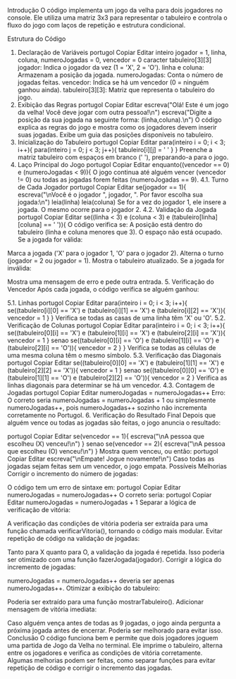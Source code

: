 Introdução
O código implementa um jogo da velha para dois jogadores no console. Ele utiliza uma matriz 3x3 para representar o tabuleiro e controla o fluxo do jogo com laços de repetição e estrutura condicional.

Estrutura do Código
1. Declaração de Variáveis
portugol
Copiar
Editar
inteiro jogador = 1, linha, coluna, numeroJogadas = 0, vencedor = 0
caracter tabuleiro[3][3]
jogador: Indica o jogador da vez (1 = 'X', 2 = 'O').
linha e coluna: Armazenam a posição da jogada.
numeroJogadas: Conta o número de jogadas feitas.
vencedor: Indica se há um vencedor (0 = ninguém ganhou ainda).
tabuleiro[3][3]: Matriz que representa o tabuleiro do jogo.
2. Exibição das Regras
portugol
Copiar
Editar
escreva("Olá! Este é um jogo da velha! Você deve jogar com outra pessoa!\n")
escreva("Digite a posição da sua jogada na seguinte forma: (linha,coluna).\n")
O código explica as regras do jogo e mostra como os jogadores devem inserir suas jogadas.
Exibe um guia das posições disponíveis no tabuleiro.
3. Inicialização do Tabuleiro
portugol
Copiar
Editar
para(inteiro i = 0; i < 3; i++){
    para(inteiro j = 0; j < 3; j++){
        tabuleiro[i][j] = ' '
    }
}
Preenche a matriz tabuleiro com espaços em branco (' '), preparando-a para o jogo.
4. Laço Principal do Jogo
portugol
Copiar
Editar
enquanto((vencedor == 0) e (numeroJogadas < 9)){
O jogo continua até alguém vencer (vencedor != 0) ou todas as jogadas forem feitas (numeroJogadas == 9).
4.1. Turno de Cada Jogador
portugol
Copiar
Editar
se(jogador == 1){ 
    escreva("\nVocê é o jogador ", jogador, ". Por favor escolha sua jogada:\n")
    leia(linha)
    leia(coluna)
Se for a vez do jogador 1, ele insere a jogada.
O mesmo ocorre para o jogador 2.
4.2. Validação da Jogada
portugol
Copiar
Editar
se((linha < 3) e (coluna < 3) e (tabuleiro[linha][coluna] == ' ')){
O código verifica se:
A posição está dentro do tabuleiro (linha e coluna menores que 3).
O espaço não está ocupado.
Se a jogada for válida:

Marca a jogada ('X' para o jogador 1, 'O' para o jogador 2).
Alterna o turno (jogador = 2 ou jogador = 1).
Mostra o tabuleiro atualizado.
Se a jogada for inválida:

Mostra uma mensagem de erro e pede outra entrada.
5. Verificação do Vencedor
Após cada jogada, o código verifica se alguém ganhou:

5.1. Linhas
portugol
Copiar
Editar
para(inteiro i = 0; i < 3; i++){
    se((tabuleiro[i][0] == 'X') e (tabuleiro[i][1] == 'X') e (tabuleiro[i][2] == 'X')){
        vencedor = 1
    }
}
Verifica se todas as casas de uma linha têm 'X' ou 'O'.
5.2. Verificação de Colunas
portugol
Copiar
Editar
para(inteiro i = 0; i < 3; i++){
    se((tabuleiro[0][i] == 'X') e (tabuleiro[1][i] == 'X') e (tabuleiro[2][i] == 'X')){
        vencedor = 1
    }
    senao se((tabuleiro[0][i] == 'O') e (tabuleiro[1][i] == 'O') e (tabuleiro[2][i] == 'O')){
        vencedor = 2
    }
}
Verifica se todas as células de uma mesma coluna têm o mesmo símbolo.
5.3. Verificação das Diagonais
portugol
Copiar
Editar
se((tabuleiro[0][0] == 'X') e (tabuleiro[1][1] == 'X') e (tabuleiro[2][2] == 'X')){
    vencedor = 1
}
senao se((tabuleiro[0][0] == 'O') e (tabuleiro[1][1] == 'O') e (tabuleiro[2][2] == 'O')){
    vencedor = 2
}
Verifica as linhas diagonais para determinar se há um vencedor.
4.3. Contagem de Jogadas
portugol
Copiar
Editar
numeroJogadas = numeroJogadas++
Erro: O correto seria numeroJogadas = numeroJogadas + 1 ou simplesmente numeroJogadas++, pois numeroJogadas++ sozinho não incrementa corretamente no Portugol.
6. Verificação do Resultado Final
Depois que alguém vence ou todas as jogadas são feitas, o jogo anuncia o resultado:

portugol
Copiar
Editar
se(vencedor == 1){
    escreva("\nA pessoa que escolheu (X) venceu!\n")
}
senao se(vencedor == 2){
    escreva("\nA pessoa que escolheu (O) venceu!\n")
}
Mostra quem venceu, ou então:
portugol
Copiar
Editar
escreva("\nEmpate! Jogue novamente!\n")
Caso todas as jogadas sejam feitas sem um vencedor, o jogo empata.
Possíveis Melhorias
Corrigir o incremento do número de jogadas:

O código tem um erro de sintaxe em:
portugol
Copiar
Editar
numeroJogadas = numeroJogadas++
O correto seria:
portugol
Copiar
Editar
numeroJogadas = numeroJogadas + 1
Separar a lógica de verificação de vitória:

A verificação das condições de vitória poderia ser extraída para uma função chamada verificarVitoria(), tornando o código mais modular.
Evitar repetição de código na validação de jogadas:

Tanto para X quanto para O, a validação da jogada é repetida. Isso poderia ser otimizado com uma função fazerJogada(jogador).
Corrigir a lógica do incremento de jogadas:

numeroJogadas = numeroJogadas++ deveria ser apenas numeroJogadas++.
Otimizar a exibição do tabuleiro:

Poderia ser extraído para uma função mostrarTabuleiro().
Adicionar mensagem de vitória imediata:

Caso alguém vença antes de todas as 9 jogadas, o jogo ainda pergunta a próxima jogada antes de encerrar. Poderia ser melhorado para evitar isso.
Conclusão
O código funciona bem e permite que dois jogadores joguem uma partida de Jogo da Velha no terminal. Ele imprime o tabuleiro, alterna entre os jogadores e verifica as condições de vitória corretamente. Algumas melhorias podem ser feitas, como separar funções para evitar repetição de código e corrigir o incremento das jogadas.
